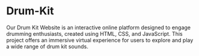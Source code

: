# Drum-Kit
Our Drum Kit Website is an interactive online platform designed to engage drumming enthusiasts, created using HTML, CSS, and JavaScript. This project offers an immersive virtual experience for users to explore and play a wide range of drum kit sounds.
